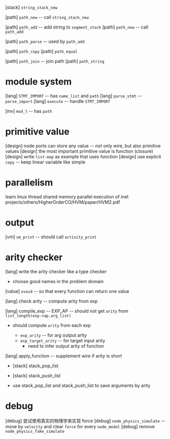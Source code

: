 [stack] `string_stack_new`

[path] `path_new` -- call `string_stack_new`

[path] `path_add` -- add string to `segment_stack`
[path] `path_new` -- call `path_add`

[path] `path_parse` -- used by `path_add`

[path] `path_copy`
[path] `path_equal`

[path] `path_join` -- join path
[path] `path_string`

# module system

[lang] `STMT_IMPORT` -- has `name_list` and `path`
[lang] `parse_stmt` -- `parse_import`
[lang] `execute` -- handle `STMT_IMPORT`

[mv] `mod_t` -- has `path`

# primitive value

[design] node ports can store any value -- not only wire, but also primitive values
[design] the most important primitive value is function (closure)
[design] write `list-map` as example that uses function
[design] use explicit `copy` -- keep linear variable like simple

# parallelism

learn linux thread
shared memory parallel execution of inet
projects/others/HigherOrderCO/HVM/paper/HVM2.pdf

# output

[vm] `vm_print` -- should call `activity_print`

# arity checker

[lang] write the arity checker like a type checker

- choose good names in the problem domain

[value] `xvoid` -- so that every function can return one value

[lang] check arity -- compute arity from exp

[lang] compile_exp -- EXP_AP -- should not get `arity` from `list_length(exp->ap.arg_list)`

- should compute `arity` from each exp

  - `exp_arity` -- for arg output arity
  - `exp_target_arity` -- for target input arity
    - need to infer output arity of function

[lang] apply_function -- supplement wire if arity is short

- [stack] stack_pop_list
- [stack] stack_push_list

- use stack_pop_list and stack_push_list to save arguments by arity

# debug

[debug] 尝试使用真实的物理学来实现 force
[debug] `node_physics_simulate` -- move by `velocity` and clear `force` for every `node_model`
[debug] remove `node_physics_fake_simulate`
